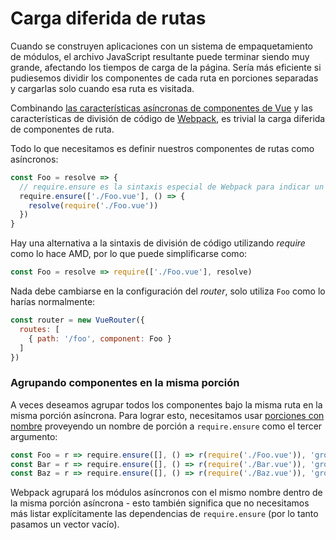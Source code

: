 # Carga diferida de rutas

Cuando se construyen aplicaciones con un sistema de empaquetamiento de módulos, el archivo JavaScript resultante puede terminar siendo muy grande, afectando los tiempos de carga de la página. Sería más eficiente si pudiesemos dividir los componentes de cada ruta en porciones separadas y cargarlas solo cuando esa ruta es visitada.

Combinando [las características asíncronas de componentes de Vue](http://vuejs.org/guide/components.html#Async-Components) y las características de división de código de [Webpack](https://webpack.js.org/guides/code-splitting-require/), es trivial la carga diferida de componentes de ruta.

Todo lo que necesitamos es definir nuestros componentes de rutas como asíncronos:

``` js
const Foo = resolve => {
  // require.ensure es la sintaxis especial de Webpack para indicar un punto de división de código.
  require.ensure(['./Foo.vue'], () => {
    resolve(require('./Foo.vue'))
  })
}
```

Hay una alternativa a la sintaxis de división de código utilizando _require_ como lo hace AMD, por lo que puede simplificarse como:

``` js
const Foo = resolve => require(['./Foo.vue'], resolve)
```

Nada debe cambiarse en la configuración del _router_, solo utiliza `Foo` como lo harías normalmente:

``` js
const router = new VueRouter({
  routes: [
    { path: '/foo', component: Foo }
  ]
})
```

### Agrupando componentes en la misma porción

A veces deseamos agrupar todos los componentes bajo la misma ruta en la misma porción asíncrona. Para lograr esto, necesitamos usar [porciones con nombre](https://webpack.js.org/guides/code-splitting-require/#chunkname) proveyendo un nombre de porción a `require.ensure` como el tercer argumento:

``` js
const Foo = r => require.ensure([], () => r(require('./Foo.vue')), 'group-foo')
const Bar = r => require.ensure([], () => r(require('./Bar.vue')), 'group-foo')
const Baz = r => require.ensure([], () => r(require('./Baz.vue')), 'group-foo')
```

Webpack agrupará los módulos asíncronos con el mismo nombre dentro de la misma porción asíncrona - esto también significa que no necesitamos más listar explícitamente las dependencias de `require.ensure` (por lo tanto pasamos un vector vacío).